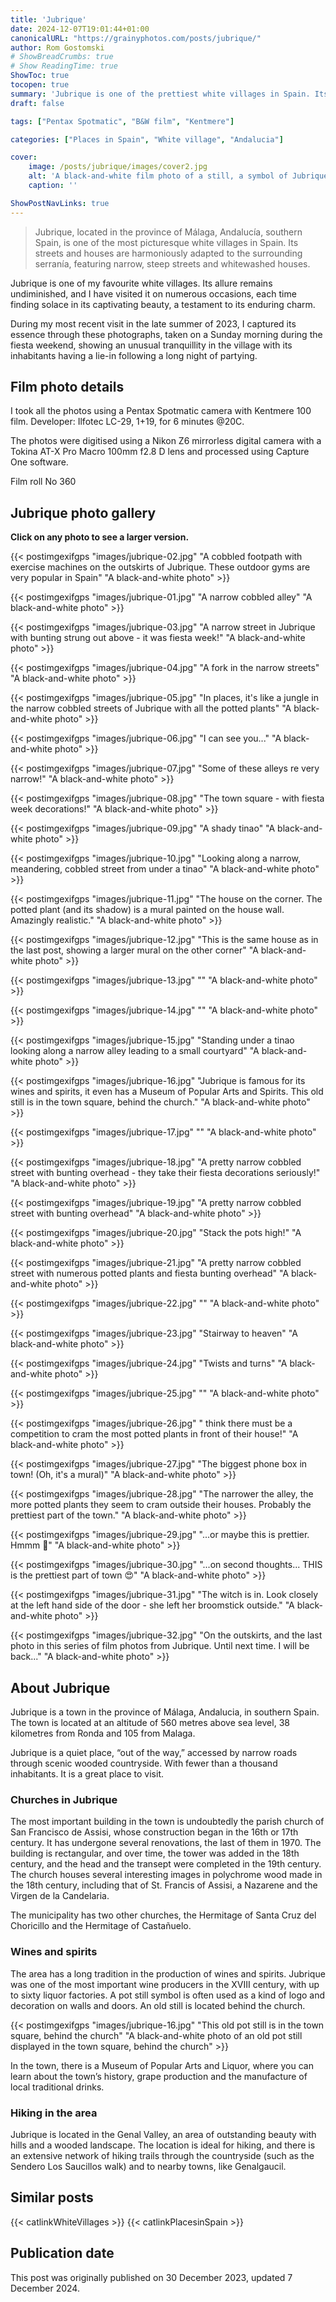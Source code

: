 ```yaml
---
title: 'Jubrique'
date: 2024-12-07T19:01:44+01:00
canonicalURL: "https://grainyphotos.com/posts/jubrique/"
author: Rom Gostomski
# ShowBreadCrumbs: true
# Show ReadingTime: true
ShowToc: true
tocopen: true
summary: 'Jubrique is one of the prettiest white villages in Spain. Its streets and houses are adapted to the serranía, with narrow, steep streets and whitewashed houses. A photo blog featuring over 30 captivating images."/>'
draft: false

tags: ["Pentax Spotmatic", "B&W film", "Kentmere"]

categories: ["Places in Spain", "White village", "Andalucia"]

cover:
    image: /posts/jubrique/images/cover2.jpg
    alt: 'A black-and-white film photo of a still, a symbol of Jubrique'
    caption: ''

ShowPostNavLinks: true
---
```

> Jubrique, located in the province of Málaga, Andalucía, southern Spain, is one of the most picturesque white villages in Spain. Its streets and houses are harmoniously adapted to the surrounding serranía, featuring narrow, steep streets and whitewashed houses.

Jubrique is one of my favourite white villages. Its allure remains undiminished, and I have visited it on numerous occasions, each time finding solace in its captivating beauty, a testament to its enduring charm.

During my most recent visit in the late summer of 2023, I captured its essence through these photographs, taken on a Sunday morning during the fiesta weekend, showing an unusual tranquillity in the village with its inhabitants having a lie-in following a long night of partying.


## Film photo details

I took all the photos using a Pentax Spotmatic camera with Kentmere 100 film. Developer: Ilfotec LC-29, 1+19, for 6 minutes @20C.

The photos were digitised using a Nikon Z6 mirrorless digital camera with a Tokina AT-X Pro Macro 100mm f2.8 D lens and processed using Capture One software.

Film roll No 360

## Jubrique photo gallery

**Click on any photo to see a larger version.**

{{< postimgexifgps "images/jubrique-02.jpg" 
"A cobbled footpath with exercise machines on the outskirts of Jubrique. These outdoor gyms are very popular in Spain" 
"A black-and-white photo" >}}

{{< postimgexifgps "images/jubrique-01.jpg" 
"A narrow cobbled alley" 
"A black-and-white photo" >}}

{{< postimgexifgps "images/jubrique-03.jpg" 
"A narrow street in Jubrique with bunting strung out above - it was fiesta week!" 
"A black-and-white photo" >}}

{{< postimgexifgps "images/jubrique-04.jpg" 
"A fork in the narrow streets" 
"A black-and-white photo" >}}

{{< postimgexifgps "images/jubrique-05.jpg" 
"In places, it's like a jungle in the narrow cobbled streets of Jubrique with all the potted plants" 
"A black-and-white photo" >}}

{{< postimgexifgps "images/jubrique-06.jpg" 
"I can see you..." 
"A black-and-white photo" >}}

{{< postimgexifgps "images/jubrique-07.jpg" 
"Some of these alleys re very narrow!" 
"A black-and-white photo" >}}

{{< postimgexifgps "images/jubrique-08.jpg" 
"The town square - with fiesta week decorations!" 
"A black-and-white photo" >}}

{{< postimgexifgps "images/jubrique-09.jpg" 
"A shady tinao" 
"A black-and-white photo" >}}

{{< postimgexifgps "images/jubrique-10.jpg" 
"Looking along a narrow, meandering, cobbled street from under a tinao" 
"A black-and-white photo" >}}

{{< postimgexifgps "images/jubrique-11.jpg" 
"The house on the corner. The potted plant (and its shadow) is a mural painted on the house wall. Amazingly realistic." 
"A black-and-white photo" >}}

{{< postimgexifgps "images/jubrique-12.jpg" 
"This is the same house as in the last post, showing a larger mural on the other corner" 
"A black-and-white photo" >}}

{{< postimgexifgps "images/jubrique-13.jpg" 
"" 
"A black-and-white photo" >}}

{{< postimgexifgps "images/jubrique-14.jpg" 
"" 
"A black-and-white photo" >}}

{{< postimgexifgps "images/jubrique-15.jpg" 
"Standing under a tinao looking along a narrow alley leading to a small courtyard" 
"A black-and-white photo" >}}

{{< postimgexifgps "images/jubrique-16.jpg" 
"Jubrique is famous for its wines and spirits, it even has a Museum of Popular Arts and Spirits. This old still is in the town square, behind the church." 
"A black-and-white photo" >}}

{{< postimgexifgps "images/jubrique-17.jpg" 
"" 
"A black-and-white photo" >}}

{{< postimgexifgps "images/jubrique-18.jpg" 
"A pretty narrow cobbled street with bunting overhead - they take their fiesta decorations seriously!" 
"A black-and-white photo" >}}

{{< postimgexifgps "images/jubrique-19.jpg" 
"A pretty narrow cobbled street with bunting overhead" 
"A black-and-white photo" >}}

{{< postimgexifgps "images/jubrique-20.jpg" 
"Stack the pots high!" 
"A black-and-white photo" >}}

{{< postimgexifgps "images/jubrique-21.jpg" 
"A pretty narrow cobbled street with numerous potted plants and fiesta bunting overhead" 
"A black-and-white photo" >}}

{{< postimgexifgps "images/jubrique-22.jpg" 
"" 
"A black-and-white photo" >}}

{{< postimgexifgps "images/jubrique-23.jpg" 
"Stairway to heaven" 
"A black-and-white photo" >}}

{{< postimgexifgps "images/jubrique-24.jpg" 
"Twists and turns" 
"A black-and-white photo" >}}

{{< postimgexifgps "images/jubrique-25.jpg" 
"" 
"A black-and-white photo" >}}

{{< postimgexifgps "images/jubrique-26.jpg" 
" think there must be a competition to cram the most potted plants in front of their house!" 
"A black-and-white photo" >}}

{{< postimgexifgps "images/jubrique-27.jpg" 
"The biggest phone box in town! (Oh, it's a mural)" 
"A black-and-white photo" >}}

{{< postimgexifgps "images/jubrique-28.jpg" 
"The narrower the alley, the more potted plants they seem to cram outside their houses. Probably the prettiest part of the town." 
"A black-and-white photo" >}}

{{< postimgexifgps "images/jubrique-29.jpg" 
"...or maybe this is prettier. Hmmm 🤔" 
"A black-and-white photo" >}}

{{< postimgexifgps "images/jubrique-30.jpg" 
"...on second thoughts... THIS is the prettiest part of town 😍" 
"A black-and-white photo" >}}

{{< postimgexifgps "images/jubrique-31.jpg" 
"The witch is in. Look closely at the left hand side of the door - she left her broomstick outside." 
"A black-and-white photo" >}}

{{< postimgexifgps "images/jubrique-32.jpg" 
"On the outskirts, and the last photo in this series of film photos from Jubrique. Until next time. I will be back..." 
"A black-and-white photo" >}}

## About Jubrique

Jubrique is a town in the province of Málaga, Andalucia, in southern Spain. The town is located at an altitude of 560 metres above sea level, 38 kilometres from Ronda and 105 from Malaga.

Jubrique is a quiet place, “out of the way,” accessed by narrow roads through scenic wooded countryside. With fewer than a thousand inhabitants. It is a great place to visit.

### Churches in Jubrique

The most important building in the town is undoubtedly the parish church of San Francisco de Assisi, whose construction began in the 16th or 17th century. It has undergone several renovations, the last of them in 1970. The building is rectangular, and over time, the tower was added in the 18th century, and the head and the transept were completed in the 19th century. The church houses several interesting images in polychrome wood made in the 18th century, including that of St. Francis of Assisi, a Nazarene and the Virgen de la Candelaria.

The municipality has two other churches, the Hermitage of Santa Cruz del Choricillo and the Hermitage of Castañuelo.

### Wines and spirits

The area has a long tradition in the production of wines and spirits. Jubrique was one of the most important wine producers in the XVIII century, with up to sixty liquor factories. A pot still symbol is often used as a kind of logo and decoration on walls and doors. An old still is located behind the church.

{{< postimgexifgps "images/jubrique-16.jpg" 
"This old pot still is in the town square, behind the church" 
"A black-and-white photo of an old pot still displayed in the town square, behind the church" >}}

In the town, there is a Museum of Popular Arts and Liquor, where you can learn about the town’s history, grape production and the manufacture of local traditional drinks.

### Hiking in the area

Jubrique is located in the Genal Valley, an area of outstanding beauty with hills and a wooded landscape. The location is ideal for hiking, and there is an extensive network of hiking trails through the countryside (such as the Sendero Los Saucillos walk) and to nearby towns, like Genalgaucil.

## Similar posts

{{< catlinkWhiteVillages >}}
{{< catlinkPlacesinSpain >}}

## Publication date

This post was originally published on 30 December 2023, updated 7 December 2024.